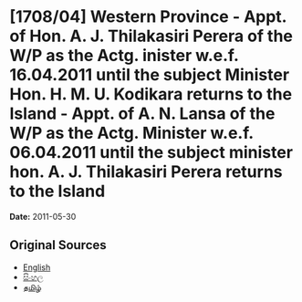 # [1708/04] Western Province - Appt. of Hon. A. J. Thilakasiri Perera of the W/P as the Actg. inister w.e.f. 16.04.2011 until the subject Minister Hon. H. M. U. Kodikara returns to the Island - Appt. of A. N. Lansa of the W/P as the Actg. Minister w.e.f. 06.04.2011 until the subject minister hon. A. J. Thilakasiri Perera returns to the Island

**Date:** 2011-05-30

## Original Sources

- [English](https://documents.gov.lk/view/extra-gazettes/2011/5/1708-04_E.pdf)
- [සිංහල](https://documents.gov.lk/view/extra-gazettes/2011/5/1708-04_S.pdf)
- [தமிழ்](https://documents.gov.lk/view/extra-gazettes/2011/5/1708-04_T.pdf)

